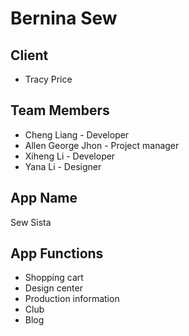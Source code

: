 # Bernina Sew

## Client 
- Tracy Price

## Team Members
- Cheng Liang - Developer
- Allen George Jhon - Project manager
- Xiheng Li - Developer
- Yana Li - Designer

## App Name
Sew Sista

## App Functions
- Shopping cart
- Design center
- Production information
- Club
- Blog
